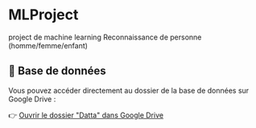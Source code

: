 # MLProject
project de machine learning Reconnaissance de personne (homme/femme/enfant)

## 📁 Base de données

Vous pouvez accéder directement au dossier de la base de données sur Google Drive :

👉 [Ouvrir le dossier "Datta" dans Google Drive](https://drive.google.com/drive/folders/1RK1_rAxukkJc1pKQLKudA2sQ2KEMA5dI?usp=sharing)


